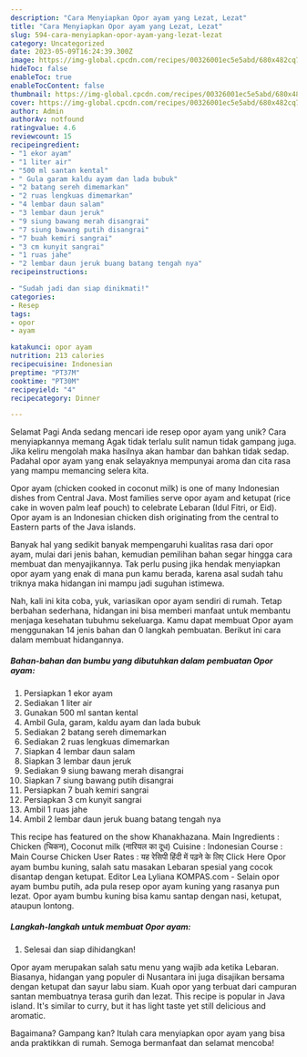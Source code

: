 ```yaml
---
description: "Cara Menyiapkan Opor ayam yang Lezat, Lezat"
title: "Cara Menyiapkan Opor ayam yang Lezat, Lezat"
slug: 594-cara-menyiapkan-opor-ayam-yang-lezat-lezat
category: Uncategorized
date: 2023-05-09T16:24:39.300Z
image: https://img-global.cpcdn.com/recipes/00326001ec5e5abd/680x482cq70/opor-ayam-foto-resep-utama.jpg
hideToc: false
enableToc: true
enableTocContent: false
thumbnail: https://img-global.cpcdn.com/recipes/00326001ec5e5abd/680x482cq70/opor-ayam-foto-resep-utama.jpg
cover: https://img-global.cpcdn.com/recipes/00326001ec5e5abd/680x482cq70/opor-ayam-foto-resep-utama.jpg
author: Admin
authorAv: notfound
ratingvalue: 4.6
reviewcount: 15
recipeingredient:
- "1 ekor ayam"
- "1 liter air"
- "500 ml santan kental"
- " Gula garam kaldu ayam dan lada bubuk"
- "2 batang sereh dimemarkan"
- "2 ruas lengkuas dimemarkan"
- "4 lembar daun salam"
- "3 lembar daun jeruk"
- "9 siung bawang merah disangrai"
- "7 siung bawang putih disangrai"
- "7 buah kemiri sangrai"
- "3 cm kunyit sangrai"
- "1 ruas jahe"
- "2 lembar daun jeruk buang batang tengah nya"
recipeinstructions:

- "Sudah jadi dan siap dinikmati!"
categories:
- Resep
tags:
- opor
- ayam

katakunci: opor ayam 
nutrition: 213 calories
recipecuisine: Indonesian
preptime: "PT37M"
cooktime: "PT30M"
recipeyield: "4"
recipecategory: Dinner

---
```



Selamat Pagi Anda sedang mencari ide resep opor ayam yang unik? Cara menyiapkannya memang Agak tidak terlalu sulit namun tidak gampang juga. Jika keliru mengolah maka hasilnya akan hambar dan bahkan tidak sedap. Padahal opor ayam yang enak selayaknya mempunyai aroma dan cita rasa yang mampu memancing selera kita.


Opor ayam (chicken cooked in coconut milk) is one of many Indonesian dishes from Central Java. Most families serve opor ayam and ketupat (rice cake in woven palm leaf pouch) to celebrate Lebaran (Idul Fitri, or Eid). Opor ayam is an Indonesian chicken dish originating from the central to Eastern parts of the Java islands.

Banyak hal yang sedikit banyak mempengaruhi kualitas rasa dari opor ayam, mulai dari jenis bahan, kemudian pemilihan bahan segar hingga cara membuat dan menyajikannya. Tak perlu pusing jika hendak menyiapkan opor ayam yang enak di mana pun kamu berada, karena asal sudah tahu triknya maka hidangan ini mampu jadi suguhan istimewa.


Nah, kali ini kita coba, yuk, variasikan opor ayam sendiri di rumah. Tetap berbahan sederhana, hidangan ini bisa memberi manfaat untuk membantu menjaga kesehatan tubuhmu sekeluarga. Kamu dapat membuat Opor ayam menggunakan 14 jenis bahan dan 0 langkah pembuatan. Berikut ini cara dalam membuat hidangannya.

<!--inarticleads1-->

##### Bahan-bahan dan bumbu yang dibutuhkan dalam pembuatan Opor ayam:

1. Persiapkan 1 ekor ayam
1. Sediakan 1 liter air
1. Gunakan 500 ml santan kental
1. Ambil  Gula, garam, kaldu ayam dan lada bubuk
1. Sediakan 2 batang sereh dimemarkan
1. Sediakan 2 ruas lengkuas dimemarkan
1. Siapkan 4 lembar daun salam
1. Siapkan 3 lembar daun jeruk
1. Sediakan 9 siung bawang merah disangrai
1. Siapkan 7 siung bawang putih disangrai
1. Persiapkan 7 buah kemiri sangrai
1. Persiapkan 3 cm kunyit sangrai
1. Ambil 1 ruas jahe
1. Ambil 2 lembar daun jeruk buang batang tengah nya


This recipe has featured on the show Khanakhazana. Main Ingredients : Chicken (चिकन), Coconut milk (नारियल का दूध) Cuisine : Indonesian Course : Main Course Chicken User Rates : यह रेसिपी हिंदी में पढ़ने के लिए Click Here Opor ayam bumbu kuning, salah satu masakan Lebaran spesial yang cocok disantap dengan ketupat. Editor Lea Lyliana KOMPAS.com - Selain opor ayam bumbu putih, ada pula resep opor ayam kuning yang rasanya pun lezat. Opor ayam bumbu kuning bisa kamu santap dengan nasi, ketupat, ataupun lontong. 

<!--inarticleads2-->

##### Langkah-langkah untuk membuat Opor ayam:


1. Selesai dan siap dihidangkan!

Opor ayam merupakan salah satu menu yang wajib ada ketika Lebaran. Biasanya, hidangan yang populer di Nusantara ini juga disajikan bersama dengan ketupat dan sayur labu siam. Kuah opor yang terbuat dari campuran santan membuatnya terasa gurih dan lezat. This recipe is popular in Java island. It&#39;s similar to curry, but it has light taste yet still delicious and aromatic. 

Bagaimana? Gampang kan? Itulah cara menyiapkan opor ayam yang bisa anda praktikkan di rumah. Semoga bermanfaat dan selamat mencoba!
